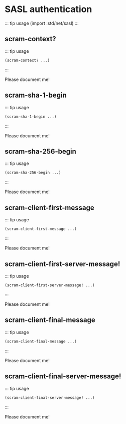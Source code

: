 # SASL authentication

::: tip usage
(import :std/net/sasl)
:::

## scram-context?
::: tip usage
```
(scram-context? ...)
```
:::

Please document me!

## scram-sha-1-begin
::: tip usage
```
(scram-sha-1-begin ...)
```
:::

Please document me!

## scram-sha-256-begin
::: tip usage
```
(scram-sha-256-begin ...)
```
:::

Please document me!

## scram-client-first-message
::: tip usage
```
(scram-client-first-message ...)
```
:::

Please document me!

## scram-client-first-server-message!
::: tip usage
```
(scram-client-first-server-message! ...)
```
:::

Please document me!

## scram-client-final-message
::: tip usage
```
(scram-client-final-message ...)
```
:::

Please document me!

## scram-client-final-server-message!
::: tip usage
```
(scram-client-final-server-message! ...)
```
:::

Please document me!
